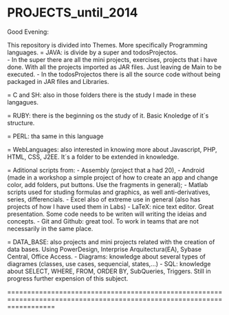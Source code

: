PROJECTS_until_2014
========================================================================================================================
Good Evening:

This repository is divided into Themes. More specifically Programming languages.
  = JAVA: is divide by a super and todosProjectos.     
      - In the super there are all the mini projects, exercises, projects that i have done. With all the projects imported as           JAR files. Just leaving de Main to be executed. 
      - In the todosProjectos there is all the source code without being packaged in JAR files and Libraries.
  
  = C and SH: also in those folders there is the study I made in these langagues. 
  
  = RUBY: there is the beginning os the study of it. Basic Knoledge of it´s structure.
  
  = PERL: tha same in this language
  
  = WebLanguages: also interested in knowing more about Javascript, PHP, HTML, CSS, J2EE. It´s a folder to be extended in               knowledge.
  
  = Aditional scripts from: 
      - Assembly (project that a had 20), 
      - Android (made in a workshop a simple project of how to create an app and change color, add folders, put buttons. Use         the fragments in general);
      - Matlab scripts used for studing formulas and graphics, as well anti-derivatives, series, differencials.
      - Excel also of extreme use in general (also has projects of how I have used them in Labs)
      - LaTeX: nice text editor. Great presentation. Some code needs to be writen will writing the ideias and concepts.
      - Git and Github: great tool. To work in teams that are not necessarily in the same place.
      
  = DATA_BASE: also projects and mini projects related with the creation of data bases. Using PowerDesign, Interprise            Arquitectura(EA), Sybase Central, Office Access. 
      - Diagrams: knowledge about several types of diagrames (classes, use cases, sequencial, states,...)
      - SQL: knowledge about SELECT, WHERE, FROM, ORDER BY, SubQueries, Triggers. Still in progress further expension of this         subject.
      
========================================================================================================================

